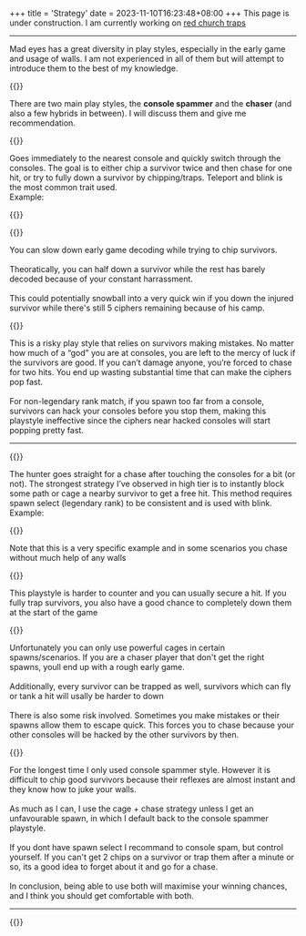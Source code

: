 +++
title = 'Strategy'
date = 2023-11-10T16:23:48+08:00
+++
This page is under construction.
I am currently working on 
<a href="/madeyesguide/traps/redchurch/">red church traps</a>

---


<p class="fs-5">
Mad eyes has a great diversity in play styles, especially in the early game and usage of walls. I am not experienced in all of them but will attempt to introduce them to the best of my knowledge.
<p>
{{<d d="3" str="Early Game">}}

<p class="fs-5">
There are two main play styles, the <strong>console spammer</strong> and the <strong>chaser</strong> (and also a few hybrids in between). I will discuss them and give me recommendation.
</p>




<div class="my-5"></div>
{{<d d="5" str="The Console Spammer">}}
<p class="fs-5">
Goes immediately to the nearest console and quickly switch through the consoles. The goal is to either chip a survivor twice and then chase for one hit, or try to fully down a survivor by chipping/traps. Teleport and blink is the most common trait used.<br>
Example:
</p>
{{<yt yturl="https://www.youtube.com/embed/do2J0PDmmqI?si=QdSH-Wz_8WxyjT2F">}}

{{<d d="6" str="Pros">}}
<p class="fs-5">
You can slow down early game decoding while trying to chip survivors.<br><BR>Theoratically, you can half down a survivor while the rest has barely decoded because of your constant harrassment.<br><Br>This could potentially snowball into a very quick win if you down the injured survivor while there's still 5 ciphers remaining because of his camp.
</p>
{{<d d="6" str="Cons">}}
<p class="fs-5 my-3">
This is a risky play style that relies on survivors making mistakes. No matter how much of a “god” you are at consoles, you are left to the mercy of luck if the survivors are good. If you can’t damage anyone, you’re forced to chase for two hits. You end up wasting substantial time that can make the ciphers pop fast. <br><br>
For non-legendary rank match, if you spawn too far from a console, survivors can hack your consoles before you stop them, making this playstyle ineffective since the ciphers near hacked consoles will start popping pretty fast.
</p>

---


<div class="my-5"></div>
{{<d d="5" str="The Chaser">}}
<p class="fs-5">
The hunter goes straight for a chase after touching the consoles for a bit (or not). The strongest strategy I’ve observed in high tier is to instantly block some path or cage a nearby survivor to get a free hit. This method requires spawn select (legendary rank) to be consistent and is used with blink.<br>
Example:
</p>
{{<yt yturl="https://www.youtube.com/embed/ZJKRpmN2uYA?si=RkLX79f99B5GxQix">}}
<p class="fs-6">
Note that this is a very specific example and in some scenarios you chase without much help of any walls</p>

{{<d d="6" str="Pros">}}
<p class="fs-5">
This playstyle is harder to counter and you can usually secure a hit. If you fully trap survivors, you also have a good chance to completely down them at the start of the game</p>

{{<d d="6" str="Cons">}}
<p class="fs-5">
Unfortunately you can only use powerful cages in certain spawns/scenarios. If you are a chaser player that don't get the right spawns, youll end up with a rough early game.
<br><br>
Additionally, every survivor can be trapped as well, survivors which can fly or tank a hit will usally be harder to down
<br><br>
There is also some risk involved. Sometimes you make mistakes or their spawns allow them to escape quick. This forces you to chase because your other consoles will be hacked by the other survivors by then.</p>

<div class="my-5"></div>
{{<d d="5" str="What to Pick?">}}
<p class="fs-5">
For the longest time I only used console spammer style. However it is difficult to chip good survivors because their reflexes are almost instant and they know how to juke your walls.
<br><br>
As much as I can, I use the cage + chase strategy unless I get an unfavourable spawn, in which I default back to the console spammer playstyle.
<br><br>
If you dont have spawn select I recommand to console spam, but control yourself. If you can't get 2 chips on a survivor or trap them after a minute or so, its a good idea to forget about it and go for a chase.
<Br><Br>
In conclusion, being able to use both will  maximise your winning chances, and I think you should get comfortable with both.
</p>

---

{{<d d="3" str="Middle Game">}}



<p class="fs-5"></p>

<p class="fs-5"></p>

<p class="fs-5"></p>
